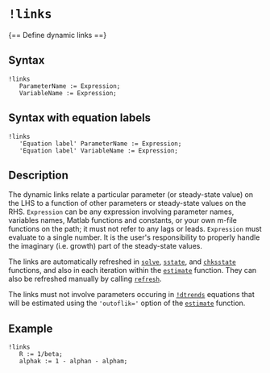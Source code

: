 # `!links`

{== Define dynamic links ==}

## Syntax

    !links
       ParameterName := Expression;
       VariableName := Expression;

## Syntax with equation labels

    !links
       'Equation label' ParameterName := Expression;
       'Equation label' VariableName := Expression;

## Description

The dynamic links relate a particular parameter (or steady-state value)
on the LHS to a function of other parameters or steady-state values on
the RHS. `Expression` can be any expression involving parameter names,
variables names, Matlab functions and constants, or your own m-file
functions on the path; it must not refer to any lags or leads.
`Expression` must evaluate to a single number. It is the user's
responsibility to properly handle the imaginary (i.e. growth) part of the
steady-state values.

The links are automatically refreshed in [`solve`](model/solve),
[`sstate`](model/sstate), and [`chksstate`](model/chksstate) functions,
and also in each iteration within the [`estimate`](model/estimate)
function. They can also be refreshed manually by calling
[`refresh`](model/refresh).

The links must not involve parameters occuring in
[`!dtrends`](irislang/dtrends) equations that will be estimated using
the `'outoflik='` option of the [`estimate`](model/estimate) function.

## Example

    !links
       R := 1/beta;
       alphak := 1 - alphan - alpham;




